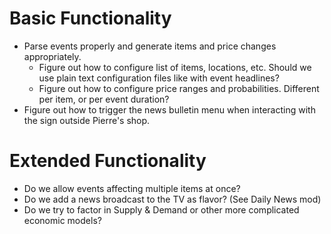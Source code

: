 ﻿# Basic Functionality

* Parse events properly and generate items and price changes appropriately.
  * Figure out how to configure list of items, locations, etc. Should we use plain
    text configuration files like with event headlines?
  * Figure out how to configure price ranges and probabilities. Different per item,
    or per event duration?
* Figure out how to trigger the news bulletin menu when interacting with the
  sign outside Pierre's shop.

# Extended Functionality
* Do we allow events affecting multiple items at once?
* Do we add a news broadcast to the TV as flavor? (See Daily News mod)
* Do we try to factor in Supply & Demand or other more complicated economic models?

